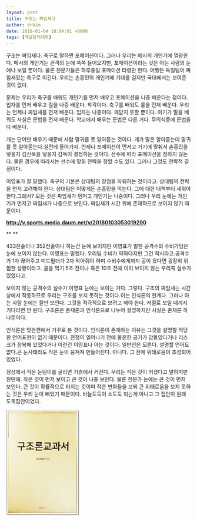 ```yaml
---
layout: post
title: 구조는 짜임새다
author: drkim
date: 2018-01-04 18:04:01 +0900
tags: [깨달음의대화]
---
```

구조는 짜임새다. 축구로 말하면 포메이션이다. 그러나 우리는 메시의 개인기에 열광한다. 메시의 개인기는 관객의 눈에 쏙쏙 들어오지만, 포메이션이라는 것은 아는 사람의 눈에나 보일 뿐이다. 물론 전문가들은 하루종일 포메이션 타령만 한다. 어쨌든 독일팀이 짜임새있는 축구로 이긴다. 우리는 손흥민의 개인기에 기대를 걸지만 국대에서는 보여준 것이 없다.

  


문제는 우리가 축구를 배워도 개인기를 먼저 배우고 포메이션을 나중 배운다는 점이다. 입자를 먼저 배우고 질을 나중 배운다. 착각이다. 축구를 배워도 룰을 먼저 배운다. 우리는 언제나 짜임새를 먼저 배운다. 입자는 나중이다. 깨닫지 못할 뿐이다. 아기가 말을 배워도 사실은 문법을 먼저 배운다. 학교에서 배우는 문법은 다른 거다. 무의식중에 문법을 다 배운다.

  


개는 단어만 배우기 때문에 사람 말귀를 못 알아듣는 것이다. 개가 말은 알아듣는데 말귀를 못 알아듣는다.실전에 들어가자. 언제나 포메이션이 먼저고 거기에 맞춰서 손흥민을 넣을지 김신욱을 넣을지 감독이 결정하는 것이다. 선수에 따라 포메이션을 정하지 않는다. 물론 경우에 따라서는 선수에 맞춰 전략을 정할 수도 있다. 그러나 그것도 전략적 결정이다.

  


이영표가 잘 말했다. 축구의 기본은 상대팀의 장점을 파훼하는 것이라고. 상대팀의 전략을 먼저 고려해야 한다. 상대팀은 어떻게든 손흥민을 막는다. 그에 대한 대책부터 세워야 한다.그래서? 모든 것은 짜임새가 먼저고 개인기는 나중이다. 그러나 우리 눈에는 개인기가 먼저고 짜임새가 나중으로 보인다. 짜임새가 시간 위에 존재하므로 보이지 않기 때문이다.

  


**http://v.sports.media.daum.net/v/20180103053019290**

** 
**

433전술이니 352전술이니 하는건 눈에 보이지만 이영표가 말한 공격수의 수비가담은 눈에 보이지 않는다. 이영표는 말했다. 우리팀 수비가 약하다지만 그건 착시라고.공격수가 1차 끊어주고 미드필더가 2차 막아줘야 하며 수비수에게까지 공이 왔다면 굉장히 위험한 상황이라고. 골을 먹기 5초 전이나 혹은 10초 전에 이미 보이지 않는 우리쪽 실수가 있었다고.

  


보이지 않는 공격수의 실수가 이영표 눈에는 보이는 거다. 그렇다. 구조의 짜임새는 시간상에서 작동하므로 우리는 구조를 보지 못하는 것이다.이는 인식론의 한계다. 그러나 아는 사람 눈에는 잘만 보인다. 그것을 적극적으로 보려고 해야 한다. 저절로 보일 때까지 기다리면 안 된다. 구조론은 존재론과 인식론으로 나누어 설명하지만 사실은 존재론 하나뿐이다.

  


인식론은 맞은편에서 거꾸로 본 것이다. 인식론이 존재하는 이유는 그것을 설명할 적당한 언어표현이 없기 때문이다. 전쟁이 일어나기 전에 불온한 공기가 감돌았다거나 리스크가 잠복해 있었다거나 이런건 이영표나 아는 것이다. 일반인은 모른다. 설명할 언어도 없다.큰 눈사태라도 작은 눈이 뭉쳐져 만들어진다. 아니다. 그 전에 위태로움이 조성되어 있었다.

  


정상에서 작은 눈덩이를 굴리면 기슭에서 커진다. 우리는 작은 것이 커졌다고 말하지만 천만에. 작은 것이 먼저 보이고 큰 것이 나중 보인다. 물론 전문가 눈에는 큰 것이 먼저 보인다. 큰 것이 확률적으로 터지는 것이며 작은 변화들을 보되 큰 위태로움을 보지 못하는 것은 우리 눈이 삐었기 때문이다. 바늘도둑이 소도둑 되는게 아니고 그 집안이 원래 도둑집안이었다.

  


![0.jpg](files/attach/images/198/162/923/0.jpg)